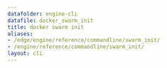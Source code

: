```yaml
---
datafolder: engine-cli
datafile: docker_swarm_init
title: docker swarm init
aliases:
- /edge/engine/reference/commandline/swarm_init/
- /engine/reference/commandline/swarm_init/
layout: cli
---
```


<!--
This page is automatically generated from Docker's source code. If you want to
suggest a change to the text that appears here, open a ticket or pull request
in the source repository on GitHub:

https://github.com/docker/cli
-->

